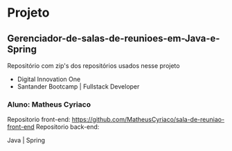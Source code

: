 # Projeto
## Gerenciador-de-salas-de-reunioes-em-Java-e-Spring
Repositório com zip's dos repositórios usados nesse projeto

* Digital Innovation One
* Santander Bootcamp | Fullstack Developer

### Aluno: Matheus Cyriaco

Repositorio front-end: https://github.com/MatheusCyriaco/sala-de-reuniao-front-end
Repositorio back-end:

Java | Spring
